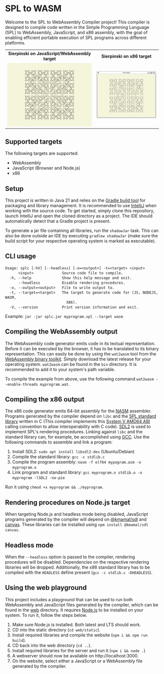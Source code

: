 # SPL to WASM

Welcome to the SPL to WebAssembly Compiler project! This compiler is designed to compile
code written in the Simple Programming Language (SPL) to WebAssembly, JavaScript, and x86 assembly, 
with the goal of enabling efficient portable execution of SPL programs across different platforms.

<table>
    <tr>
        <th>Sierpinski on JavaScript/WebAssembly target</th>
        <th>Sierpinski on x86 target</th>
    </tr>
    <tr>
        <td>
            <img src="assets/sierpinski_web.png">
        </td>
        <td>
            <img src="assets/sierpinski_x86.png">
        </td>
    </tr>
</table>

## Supported targets

The following targets are supported:
- WebAssembly
- JavaScript (Browser and Node.js)
- x86

## Setup

This project is written in Java 21 and relies on the [Gradle build tool](https://gradle.org/)
for packaging and library management. It is recommended to use [IntelliJ](https://www.jetbrains.com/idea/)
when working with the source code. To get started, simply clone this repository, launch IntelliJ
and open the cloned directory as a project. The IDE should automatically detect that a Gradle project
is present.

To generate a jar file containing all libraries, run the `shadowJar` task. This can also be done outside
an IDE by executing `gradlew shadowJar` (make sure the build script for your respective operating system
is marked as executable).

## CLI usage
```
Usage: splc [-hV] [--headless] [-o=<output>] -t=<target> <input>
      <input>             Source code file to compile.
  -h, --help              Show this help message and exit.
      --headless          Disable rendering procedures.
  -o, --output=<output>   File to write output to.
  -t, --target=<target>   The target to generate code for (JS, NODEJS, WASM,
                            X86).
  -V, --version           Print version information and exit.
```

Example: `jar -jar splc.jar myprogram.spl --target wasm`

## Compiling the WebAssembly output

The WebAssembly code generator emits code in its textual representation. Before it can be executed by the
browser, it has to be translated to its binary representation. This can easily be done by using the `wat2wasm`
tool from the [WebAssembly binary toolkit](https://github.com/WebAssembly/wabt). Simply download the latest release
for your operating system. `wat2wasm` can be found in the `bin` directory. It is recommended to add it to your
system's path variable.

To compile the example from above, use the following command `wat2wasm --enable-threads myprogram.wat`.

## Compiling the x86 output

The x86 code generator emits 64-bit assembly for the [NASM](https://www.nasm.us/) assembler. Programs generated
by the compiler depend on `libc` and the [SPL standard library](std/x86/stdlib.c) written in C (This compiler implements
this [System V AMD64 ABI](https://en.wikipedia.org/wiki/X86_calling_conventions#Callee-saved_(non-volatile)_registers)
calling convention to allow interoperability with C code). [SDL2](https://www.libsdl.org/) is used to implement SPL's 
rendering procedures. Linking against `libc` and the standard library can, for
example, be accomplished using [GCC](https://gcc.gnu.org/).
Use the following commands to assemble and link a program:
1. Install SDL2: `sudo apt install libsdl2-dev` (Ubuntu/Debian)
2. Compile the standard library: `gcc -c stdlib.c`
3. Compile the program assembly: `nasm -f elf64 mypogram.asm -o myprogram.o`
4. Link program and standard library: `gcc myprogram.o stdlib.o -o myprogram -lSDL2 -no-pie`

Run it using `chmod +x myprogram && ./myprogram`.

## Rendering procedures on Node.js target

When targeting Node.js and headless mode being disabled, JavaScript programs generated by the compiler will depend
on [@kmamal/sdl](https://www.npmjs.com/package/@kmamal/sdl) and [canvas](https://www.npmjs.com/package/canvas). These
libraries can be installed using `npm install @kmamal/sdl canvas`.

## Headless mode

When the `--headless` option is passed to the compiler, rendering procedures will be disabled. Dependencies on the
respective rendering libraries will be dropped. Additionally, the x86 standard library has to be compiled with
the `HEADLESS` define present (`gcc -c stdlib.c -DHEADLESS`).


## Using the web playground

This project includes a playground that can be used to run both WebAssembly and JavaScript files generated
by the compiler, which can be found in the [web](web) directory. It requires [Node.js](https://nodejs.org/en)
to be installed on your system. To run it, follow the steps below.
1. Make sure Node.js is installed. Both latest and LTS should work.
2. CD into the static directory (`cd web/static`).
3. Install required libraries and compile the website (`npm i && npm run build`).
4. CD back into the web directory (`cd ..`).
5. Install required libraries for the server and run it (`npm i && node .`)
6. A webserver should now be available on http://localhost:3000.
7. On the website, select either a JavaScript or a WebAssembly file generated by the compiler.